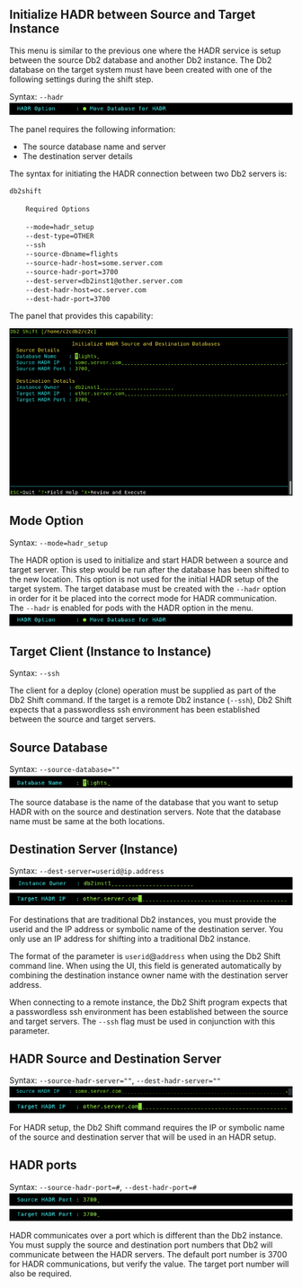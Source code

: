 ## Initialize HADR between Source and Target Instance

This menu is similar to the previous one where the HADR service is setup between the source
Db2 database and another Db2 instance. The Db2 database on the target system must have been
created with one of the following settings during the shift step.

Syntax: `--hadr`
![HADR](img/field_hadr.png)

The panel requires the following information:

* The source database name and server
* The destination server details

The syntax for initiating the HADR connection between two Db2 servers is:

<pre><code class="language-bash">db2shift

    Required Options     

    --mode=hadr_setup  
    --dest-type=OTHER
    --ssh                                                                                   
    --source-dbname=flights
    --source-hadr-host=some.server.com
    --source-hadr-port=3700  
    --dest-server=db2inst1@other.server.com
    --dest-hadr-host=oc.server.com
    --dest-hadr-port=3700
</code></pre> 

The panel that provides this capability:

![ShiftPOD](img/c2c_hadr_instance.png)

## Mode Option

Syntax: `--mode=hadr_setup`

The HADR option is used to initialize and start HADR between a source and target server. This step
would be run after the database has been shifted to the new location. This option is 
not used for the initial HADR setup of the target system. The target database must be
created with the `--hadr` option in order for it be placed into the correct mode for
HADR communication. The `--hadr` is enabled for pods with the HADR option in the menu.
![Mode](img/field_hadr.png)
 
## Target Client (Instance to Instance)

Syntax: `--ssh`

The client for a deploy (clone) operation must be supplied as part of the Db2 Shift command. 
If the target is a remote Db2 instance (`--ssh`), Db2 Shift expects that a passwordless
ssh environment has been established between the source and target servers.

## Source Database

Syntax: `--source-database=""`
![Source Database](img/field_source_database.png)

The source database is the name of the database that you want to setup HADR
with on the source and destination servers. Note that the database name 
must be same at the both locations.

## Destination Server (Instance)

Syntax: `--dest-server=userid@ip.address`
![Source Owner](img/field_source_owner.png)
![HADR Target Server](img/field_hadr_target_server.png)

For destinations that are traditional Db2 instances, you must provide the 
userid and the IP address or symbolic name of the destination server. You only use an IP address
for shifting into a traditional Db2 instance.

The format of the parameter is `userid`@`address` when using the Db2 Shift command line. When using the 
UI, this field is generated automatically by combining the destination instance owner name with the
destination server address.

When connecting to a remote instance, the Db2 Shift program 
expects that a passwordless ssh environment has been established between the 
source and target servers. The `--ssh` flag must be used in conjunction with this
parameter.

## HADR Source and Destination Server

Syntax: `--source-hadr-server=""`, `--dest-hadr-server=""`
![HADR Source Server](img/field_hadr_source_server.png)
![HADR Target Server](img/field_hadr_target_server.png)

For HADR setup, the Db2 Shift command requires the IP or symbolic
name of the source and destination server that will be used in an HADR setup.

## HADR ports

Syntax: `--source-hadr-port=#`, `--dest-hadr-port=#`
![HADR Source Port](img/field_hadr_source_port.png)
![HADR Target Port](img/field_hadr_target_port.png)

HADR communicates over a port which is different than the Db2
instance. You must supply the source and destination port numbers
that Db2 will communicate between the HADR servers. The default
port number is 3700 for HADR communications, but verify the value. The target
port number will also be required.